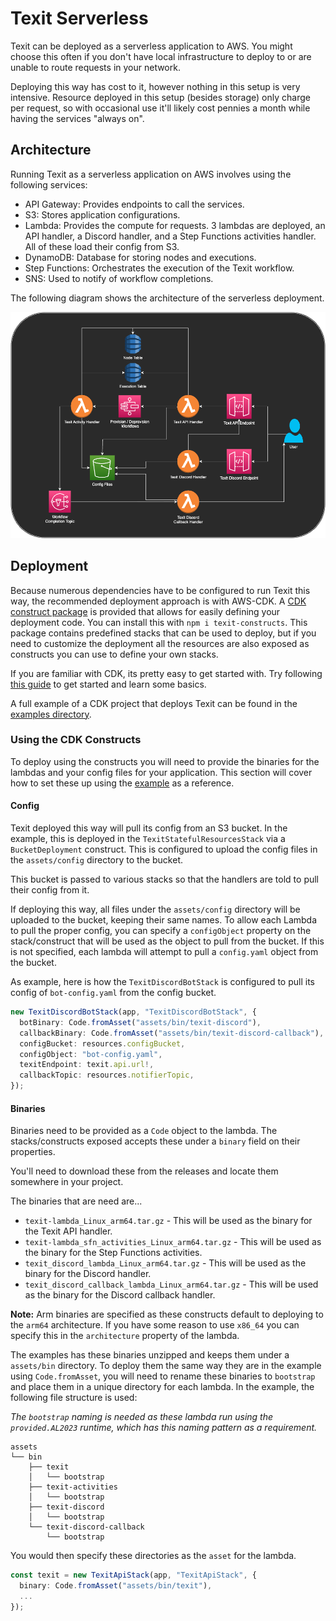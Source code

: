 # Texit Serverless

Texit can be deployed as a serverless application to AWS. You might choose this often if you don't have local infrastructure to deploy to or are unable to route requests in your network.

Deploying this way has cost to it, however nothing in this setup is very intensive. Resource deployed in this setup (besides storage) only charge per request, so with occasional use it'll likely cost pennies a month while having the services "always on".

## Architecture

Running Texit as a serverless application on AWS involves using the following services:

- API Gateway: Provides endpoints to call the services.
- S3: Stores application configurations.
- Lambda: Provides the compute for requests. 3 lambdas are deployed, an API handler, a Discord handler, and a Step Functions activities handler. All of these load their config from S3.
- DynamoDB: Database for storing nodes and executions.
- Step Functions: Orchestrates the execution of the Texit workflow.
- SNS: Used to notify of workflow completions.

The following diagram shows the architecture of the serverless deployment.

![diagram](architecture.png)

## Deployment

Because numerous dependencies have to be configured to run Texit this way, the recommended deployment approach is with AWS-CDK. A [CDK construct package](https://github.com/awlsring/texit-constructs) is provided that allows for easily defining your deployment code. You can install this with `npm i texit-constructs`. This package contains predefined stacks that can be used to deploy, but if you need to customize the deployment all the resources are also exposed as constructs you can use to define your own stacks.

If you are familiar with CDK, its pretty easy to get started with. Try following [this guide](https://docs.aws.amazon.com/cdk/v2/guide/getting_started.html) to get started and learn some basics.

A full example of a CDK project that deploys Texit can be found in the [examples directory](/examples/serverless/).

### Using the CDK Constructs

To deploy using the constructs you will need to provide the binaries for the lambdas and your config files for your application. This section will cover how to set these up using the [example](/examples/serverless/) as a reference.

#### Config

Texit deployed this way will pull its config from an S3 bucket. In the example, this is deployed in the `TexitStatefulResourcesStack` via a `BucketDeployment` construct. This is configured to upload the config files in the `assets/config` directory to the bucket.

This bucket is passed to various stacks so that the handlers are told to pull their config from it.

If deploying this way, all files under the `assets/config` directory will be uploaded to the bucket, keeping their same names. To allow each Lambda to pull the proper config, you can specify a `configObject` property on the stack/construct that will be used as the object to pull from the bucket. If this is not specified, each lambda will attempt to pull a `config.yaml` object from the bucket.

As example, here is how the `TexitDiscordBotStack` is configured to pull its config of `bot-config.yaml` from the config bucket.

```typescript
new TexitDiscordBotStack(app, "TexitDiscordBotStack", {
  botBinary: Code.fromAsset("assets/bin/texit-discord"),
  callbackBinary: Code.fromAsset("assets/bin/texit-discord-callback"),
  configBucket: resources.configBucket,
  configObject: "bot-config.yaml",
  texitEndpoint: texit.api.url!,
  callbackTopic: resources.notifierTopic,
});
```

#### Binaries

Binaries need to be provided as a `Code` object to the lambda. The stacks/constructs exposed accepts these under a `binary` field on their properties.

You'll need to download these from the releases and locate them somewhere in your project.

The binaries that are need are...

- `texit-lambda_Linux_arm64.tar.gz` - This will be used as the binary for the Texit API handler.
- `texit-lambda_sfn_activities_Linux_arm64.tar.gz` - This will be used as the binary for the Step Functions activities.
- `texit_discord_lambda_Linux_arm64.tar.gz` - This will be used as the binary for the Discord handler.
- `texit_discord_callback_lambda_Linux_arm64.tar.gz` - This will be used as the binary for the Discord callback handler.

**Note:** Arm binaries are specified as these constructs default to deploying to the `arm64` architecture. If you have some reason to use `x86_64` you can specify this in the `architecture` property of the lambda.

The examples has these binaries unzipped and keeps them under a `assets/bin` directory. To deploy them the same way they are in the example using `Code.fromAsset`, you will need to rename these binaries to `bootstrap` and place them in a unique directory for each lambda. In the example, the following file structure is used:

_The `bootstrap` naming is needed as these lambda run using the `provided.AL2023` runtime, which has this naming pattern as a requirement._

```plaintext
assets
└── bin
    ├── texit
    │   └── bootstrap
    ├── texit-activities
    │   └── bootstrap
    ├── texit-discord
    │   └── bootstrap
    └── texit-discord-callback
        └── bootstrap
```

You would then specify these directories as the `asset` for the lambda.

```typescript
const texit = new TexitApiStack(app, "TexitApiStack", {
  binary: Code.fromAsset("assets/bin/texit"),
  ...
});
```
